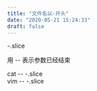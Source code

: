 ```yaml
---
title: "文件名以-开头"
date: "2020-05-21 15:24:33"
draft: false
---
```

-.slice

用 -- 表示参数已经结束

cat -- -.slice<br />vim -- -.slice

